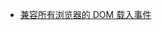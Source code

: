 <!--
 * @Author: chenfangxu
 * @Date: 2021-02-24 09:05:55
 * @Description: 浏览器事件、事件循环和相关性能优化
 * @LastEditors: chenfangxu
 * @LastEditTime: 2022-10-02 16:46:35
 * @FilePath: /front/docs/browser/browser-event.md
-->

- [兼容所有浏览器的 DOM 载入事件](https://harttle.land/2016/05/14/binding-document-ready-event.html)

